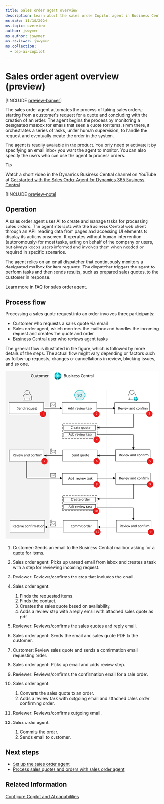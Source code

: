 ```yaml
---
title: Sales order agent overview
description: Learn about the sales order Copilot agent in Business Central.
ms.date: 11/18/2024
ms.topic: overview
author: jswymer
ms.author: jswymer
ms.reviewer: jswymer
ms.collection:
  - bap-ai-copilot
---
```

# Sales order agent overview (preview)

[!INCLUDE [preview-banner](~/../shared-content/shared/preview-includes/preview-banner.md)]

The sales order agent automates the process of taking sales orders; starting from a customer's request for a quote and concluding with the creation of an order. The agent begins the process by monitoring a designated mailbox for emails that seek a quote for items. From there, it orchestrates a series of tasks, under human supervision, to handle the request and eventually create the order in the system.

The agent is readily available in the product. You only need to activate it by specifying an email inbox you want the agent to monitor. You can also specify the users who can use the agent to process orders.

> [!TIP]
> Watch a short video in the Dynamics Business Central channel on YouTube at [Get started with the Sales Order Agent for Dynamics 365 Business Central](https://www.youtube.com/watch?v=6icbmbLc_Og).

[!INCLUDE [preview-note](~/../shared-content/shared/preview-includes/production-ready-preview-dynamics365.md)]

## Operation

A sales order agent uses AI to create and manage tasks for processing sales orders. The agent interacts with the Business Central web client through an API, reading data from pages and accessing UI elements to display its actions onscreen. It operates without human intervention (autonomously) for most tasks, acting on behalf of the company or users, but always keeps users informed and involves them when needed or required in specific scenarios.

The agent relies on an email dispatcher that continuously monitors a designated mailbox for item requests. The dispatcher triggers the agent to perform tasks and then sends results, such as prepared sales quotes, to the customer in response.

Learn more in [FAQ for sales order agent](faqs-sales-order-taker-agent.md).

## Process flow

Processing a sales quote request into an order involves three participants: 

- Customer who requests a sales quote via email
- Sales order agent, which monitors the mailbox and handles the incoming request and creates the quote and order  
- Business Central user who reviews agent tasks

The general flow is illustrated in the figure, which is followed by more details of the steps. The actual flow might vary depending on factors such as follow-up requests, changes or cancellations in review, blocking issues, and so one.

![Shows the sales order agent flow](media/soa-flow.svg)

1. Customer: Sends an email to the Business Central mailbox asking for a quote for items.
1. Sales order agent: Picks up unread email from inbox and creates a task with a step for reviewing incoming request.
1. Reviewer: Reviews/confirms the step that includes the email.  
1. Sales order agent: 

    1. Finds the requested items.
    1. Finds the contact.
    1. Creates the sales quote based on availability.
    1. Adds a review step with a reply email with attached sales quote as pdf.
1. Reviewer: Reviews/confirms the sales quotes and reply email.
1. Sales order agent: Sends the email and sales quote PDF to the customer.
1. Customer: Review sales quote and sends a confirmation email requesting order.
1. Sales order agent: Picks up email and adds review step.
1. Reviewer: Reviews/confirms the confirmation email for a sale order.
1. Sales order agent:

    1. Converts the sales quote to an order.
    1. Adds a review task with outgoing email and attached sales order confirming order.
1. Reviewer: Reviews/confirms outgoing email.
1. Sales order agent: 

    1. Commits the order.
    1. Sends email to customer.
  
## Next steps

- [Set up the sales order agent](sales-order-agent-setup.md)
- [Process sales quotes and orders with sales order agent](sales-order-agent-process.md)

## Related information

[Configure Copilot and AI capabilities](enable-ai.md) 